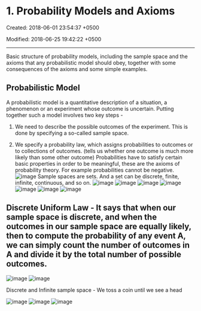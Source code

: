 # 1. Probability Models and Axioms

Created: 2018-06-01 23:54:37 +0500

Modified: 2018-06-25 19:42:22 +0500

---

Basic structure of probability models, including the sample space and the axioms that any probabilistic model should obey, together with some consequences of the axioms and some simple examples.
## Probabilistic Model

A probabilistic model is a quantitative description of a situation, a phenomenon or an experiment whose outcome is uncertain.
Putting together such a model involves two key steps -

1.  We need to describe the possible outcomes of the experiment. This is done by specifying a so-called sample space.

2.  We specify a probability law, which assigns probabilities to outcomes or to collections of outcomes. (tells us whether one outcome is much more likely than some other outcome)
Probabilities have to satisfy certain basic properties in order to be meaningful, these are the axioms of probability theory. For example probabilities cannot be negative.
![image](media/Intro---Syllabus_1.-Probability-Models-and-Axioms-image1.png)
Sample spaces are sets. And a set can be discrete, finite, infinite, continuous, and so on.
![image](media/Intro---Syllabus_1.-Probability-Models-and-Axioms-image2.png)
![image](media/Intro---Syllabus_1.-Probability-Models-and-Axioms-image3.png)
![image](media/Intro---Syllabus_1.-Probability-Models-and-Axioms-image4.png)
![image](media/Intro---Syllabus_1.-Probability-Models-and-Axioms-image5.png)
![image](media/Intro---Syllabus_1.-Probability-Models-and-Axioms-image6.png)
![image](media/Intro---Syllabus_1.-Probability-Models-and-Axioms-image7.png)
![image](media/Intro---Syllabus_1.-Probability-Models-and-Axioms-image8.png)
## Discrete Uniform Law - It says that when our sample space is discrete, and when the outcomes in our sample space are equally likely, then to compute the probability of any event A, we can simply count the number of outcomes in A and divide it by the total number of possible outcomes.
![image](media/Intro---Syllabus_1.-Probability-Models-and-Axioms-image9.png)
![image](media/Intro---Syllabus_1.-Probability-Models-and-Axioms-image10.png)

Discrete and Infinite sample space - We toss a coin until we see a head

![image](media/Intro---Syllabus_1.-Probability-Models-and-Axioms-image11.png)
![image](media/Intro---Syllabus_1.-Probability-Models-and-Axioms-image12.png)
![image](media/Intro---Syllabus_1.-Probability-Models-and-Axioms-image13.png)
